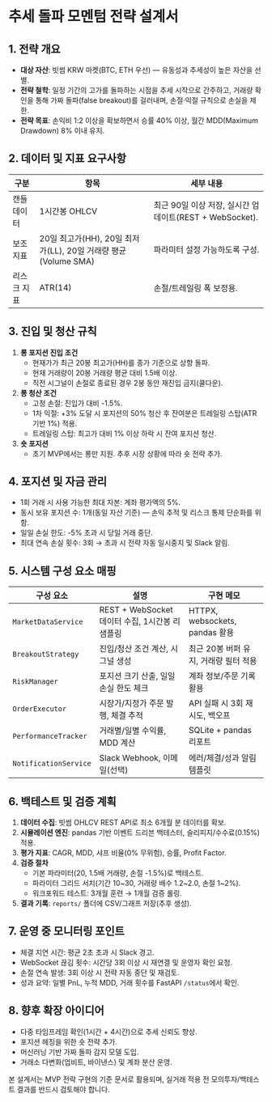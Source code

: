 # 추세 돌파 모멘텀 전략 설계서

## 1. 전략 개요
- **대상 자산**: 빗썸 KRW 마켓(BTC, ETH 우선) — 유동성과 추세성이 높은 자산을 선별.
- **전략 철학**: 일정 기간의 고가를 돌파하는 시점을 추세 시작으로 간주하고, 거래량 확인을 통해 가짜 돌파(false breakout)를 걸러내며, 손절·익절 규칙으로 손실을 제한.
- **전략 목표**: 손익비 1:2 이상을 확보하면서 승률 40% 이상, 월간 MDD(Maximum Drawdown) 8% 이내 유지.

## 2. 데이터 및 지표 요구사항
| 구분 | 항목 | 세부 내용 |
|------|------|-----------|
| 캔들 데이터 | 1시간봉 OHLCV | 최근 90일 이상 저장, 실시간 업데이트(REST + WebSocket). |
| 보조 지표 | 20일 최고가(HH), 20일 최저가(LL), 20일 거래량 평균(Volume SMA) | 파라미터 설정 가능하도록 구성. |
| 리스크 지표 | ATR(14) | 손절/트레일링 폭 보정용. |

## 3. 진입 및 청산 규칙
1. **롱 포지션 진입 조건**
   - 현재가가 최근 20봉 최고가(HH)를 종가 기준으로 상향 돌파.
   - 현재 거래량이 20봉 거래량 평균 대비 1.5배 이상.
   - 직전 시그널이 손절로 종료된 경우 2봉 동안 재진입 금지(쿨다운).
2. **롱 청산 조건**
   - 고정 손절: 진입가 대비 -1.5%.
   - 1차 익절: +3% 도달 시 포지션의 50% 청산 후 잔여분은 트레일링 스탑(ATR 기반 1%) 적용.
   - 트레일링 스탑: 최고가 대비 1% 이상 하락 시 잔여 포지션 청산.
3. **숏 포지션**
   - 초기 MVP에서는 롱만 지원. 추후 시장 상황에 따라 숏 전략 추가.

## 4. 포지션 및 자금 관리
- 1회 거래 시 사용 가능한 최대 자본: 계좌 평가액의 5%.
- 동시 보유 포지션 수: 1개(동일 자산 기준) — 손익 추적 및 리스크 통제 단순화를 위함.
- 일일 손실 한도: -5% 초과 시 당일 거래 중단.
- 최대 연속 손실 횟수: 3회 → 초과 시 전략 자동 일시중지 및 Slack 알림.

## 5. 시스템 구성 요소 매핑
| 구성 요소 | 설명 | 구현 메모 |
|------------|------|-----------|
| `MarketDataService` | REST + WebSocket 데이터 수집, 1시간봉 리샘플링 | HTTPX, websockets, pandas 활용 |
| `BreakoutStrategy` | 진입/청산 조건 계산, 시그널 생성 | 최근 20봉 버퍼 유지, 거래량 필터 적용 |
| `RiskManager` | 포지션 크기 산출, 일일 손실 한도 체크 | 계좌 정보/주문 기록 활용 |
| `OrderExecutor` | 시장가/지정가 주문 발행, 체결 추적 | API 실패 시 3회 재시도, 백오프 |
| `PerformanceTracker` | 거래별/일별 수익률, MDD 계산 | SQLite + pandas 리포트 |
| `NotificationService` | Slack Webhook, 이메일(선택) | 에러/체결/성과 알림 템플릿 |

## 6. 백테스트 및 검증 계획
1. **데이터 수집**: 빗썸 OHLCV REST API로 최소 6개월 분 데이터를 확보.
2. **시뮬레이션 엔진**: pandas 기반 이벤트 드리븐 백테스터, 슬리피지/수수료(0.15%) 적용.
3. **평가 지표**: CAGR, MDD, 샤프 비율(0% 무위험), 승률, Profit Factor.
4. **검증 절차**
   - 기본 파라미터(20, 1.5배 거래량, 손절 -1.5%)로 백테스트.
   - 파라미터 그리드 서치(기간 10~30, 거래량 배수 1.2~2.0, 손절 1~2%).
   - 워크포워드 테스트: 3개월 훈련 → 1개월 검증 롤링.
5. **결과 기록**: `reports/` 폴더에 CSV/그래프 저장(추후 생성).

## 7. 운영 중 모니터링 포인트
- 체결 지연 시간: 평균 2초 초과 시 Slack 경고.
- WebSocket 끊김 횟수: 시간당 3회 이상 시 재연결 및 운영자 확인 요청.
- 손절 연속 발생: 3회 이상 시 전략 자동 중단 및 재검토.
- 성과 요약: 일별 PnL, 누적 MDD, 거래 횟수를 FastAPI `/status`에서 확인.

## 8. 향후 확장 아이디어
- 다중 타임프레임 확인(1시간 + 4시간)으로 추세 신뢰도 향상.
- 포지션 헤징을 위한 숏 전략 추가.
- 머신러닝 기반 가짜 돌파 감지 모델 도입.
- 거래소 다변화(업비트, 바이낸스) 및 계좌 분산 운영.

본 설계서는 MVP 전략 구현의 기준 문서로 활용되며, 실거래 적용 전 모의투자/백테스트 결과를 반드시 검토해야 합니다.
